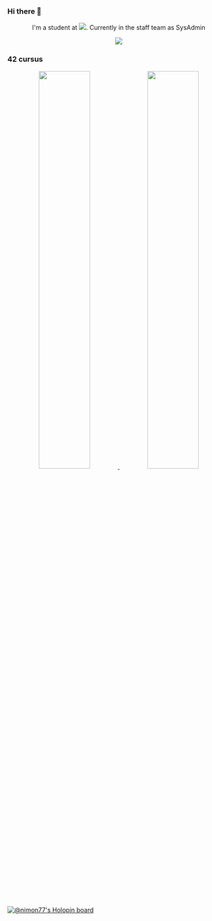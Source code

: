 ### Hi there 👋

<div align="center">
  <p>I'm a student at <img src="https://img.shields.io/badge/Paris-FFFFFF?style=plastic&logo=42&logoColor=000000" \>. Currently in the staff team as SysAdmin</p>
  <img src="https://github-readme-stats.vercel.app/api/top-langs/?username=nimon77&layout=compact&title_color=fff&icon_color=79ff97&text_color=9f9f9f&bg_color=151515" />
</div>

### 42 cursus

<div align="center">
  <a href="https://github.com/JaeSeoKim/badge42" target="_blank" rel="noopener noreferrer">
    <img width="48%" src="https://badge42.vercel.app/api/v2/stats/cl1760y9m000609l6a99op4na?cursusId=21&coalitionId=46" />
  </a>
  <a href="https://github.com/JaeSeoKim/badge42" target="_blank" rel="noopener noreferrer">
    <img width="48%" src="https://badge42.vercel.app/api/v2/stats/cl1760y9m000609l6a99op4na?cursusId=9&coalitionId=11" />
  </a>
</div>

[![@nimon77's Holopin board](https://holopin.me/nimon77)](https://holopin.io/@nimon77)
